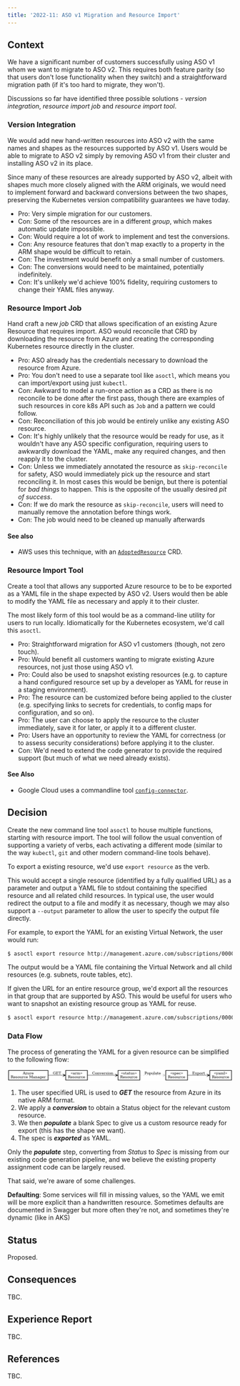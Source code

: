 ```yaml
---
title: '2022-11: ASO v1 Migration and Resource Import'
---
```


## Context

We have a significant number of customers successfully using ASO v1 whom we want to migrate to ASO v2. This requires both feature parity (so that users don't lose functionality when they switch) and a straightforward migration path (if it's too hard to migrate, they won't).

Discussions so far have identified three possible solutions - *version integration*, *resource import job* and *resource import tool*.
### Version Integration

We would add new hand-written resources into ASO v2 with the same names and shapes as the resources supported by ASO v1. Users would be able to migrate to ASO v2 simply by removing ASO v1 from their cluster and installing ASO v2 in its place.

Since many of these resources are already supported by ASO v2, albeit with shapes much more closely aligned with the ARM originals, we would need to implement forward and backward conversions between the two shapes, preserving the Kubernetes version compatibility guarantees we have today.

* Pro: Very simple migration for our customers.
* Con: Some of the resources are in a different *group*, which makes automatic update impossible.
* Con: Would require a lot of work to implement and test the conversions.
* Con: Any resource features that don't map exactly to a property in the ARM shape would be difficult to retain.
* Con: The investment would benefit only a small number of customers.
* Con: The conversions would need to be maintained, potentially indefinitely.
* Con: It's unlikely we'd achieve 100% fidelity, requiring customers to change their YAML files anyway.

### Resource Import Job

Hand craft a new _job_ CRD that allows specification of an existing Azure Resource that requires import. ASO would reconcile that CRD by downloading the resource from Azure and creating the corresponding Kubernetes resource directly in the cluster.

* Pro: ASO already has the credentials necessary to download the resource from Azure.
* Pro: You don't need to use a separate tool like `asoctl`, which means you can import/export using just `kubectl`.
* Con: Awkward to model a run-once action as a CRD as there is no reconcile to be done after the first pass, though there are examples of such resources in core k8s API such as `Job` and a pattern we could follow.
* Con: Reconciliation of this job would be entirely unlike any existing ASO resource.
* Con: It's highly unlikely that the resource would be ready for use, as it wouldn't have any ASO specific configuration, requiring users to awkwardly download the YAML, make any required changes, and then reapply it to the cluster.
* Con: Unless we immediately annotated the resource as `skip-reconcile` for safety, ASO would immediately pick up the resource and start reconciling it. In most cases this would be benign, but there is potential for _bad things_ to happen. This is the opposite of the usually desired *pit of success*.
* Con: If we do mark the resource as `skip-reconcile`, users will need to manually remove the annotation before things work.
* Con: The job would need to be cleaned up manually afterwards

#### See also
* AWS uses this technique, with an [`AdoptedResource`](https://aws-controllers-k8s.github.io/community/docs/user-docs/adopted-resource/) CRD. 


### Resource Import Tool

Create a tool that allows any supported Azure resource to be to be exported as a YAML file in the shape expected by ASO v2. Users would then be able to modify the YAML file as necessary and apply it to their cluster.

The most likely form of this tool would be as a command-line utility for users to run locally. Idiomatically for the Kubernetes ecosystem, we'd call this `asoctl`.

* Pro: Straightforward migration for ASO v1 customers (though, not zero touch).
* Pro: Would benefit all customers wanting to migrate existing Azure resources, not just those using ASO v1.
* Pro: Could also be used to snapshot existing resources (e.g. to capture a hand configured resource set up by a developer as YAML for reuse in a staging environment).
* Pro: The resource can be customized before being applied to the cluster (e.g. specifying links to secrets for credentials, to config maps for configuration, and so on).
* Pro: The user can choose to apply the resource to the cluster immediately, save it for later, or apply it to a different cluster.
* Pro: Users have an opportunity to review the YAML for correctness (or to assess security considerations) before applying it to the cluster. 
* Con: We'd need to extend the code generator to provide the required support (but much of what we need already exists).

#### See Also

* Google Cloud uses a commandline tool [`config-connector`](https://cloud.google.com/config-connector/docs/how-to/import-export/export).

## Decision

Create the new command line tool `asoctl` to house multiple functions, starting with resource import. The tool will follow the usual convention of supporting a variety of verbs, each activating a different mode (similar to the way `kubectl`, `git` and other modern command-line tools behave).

To export a existing resource, we'd use `export resource` as the verb. 

This would accept a single resource (identified by a fully qualified URL) as a parameter and output a YAML file to stdout containing the specified resource and all related child resources. In typical use, the user would redirect the output to a file and modify it as necessary, though we may also support a `--output` parameter to allow the user to specify the output file directly.

For example, to export the YAML for an existing Virtual Network, the user would run:

``` bash
$ asoctl export resource http://management.azure.com/subscriptions/00000000-0000-0000-0000-000000000000/resourceGroups/rg1/providers/Microsoft.Network/virtualNetworks/vnet1
```

The output would be a YAML file containing the Virtual Network and all child resources (e.g. subnets, route tables, etc).

If given the URL for an entire resource group, we'd export all the resources in that group that are supported by ASO. This would be useful for users who want to snapshot an existing resource group as YAML for reuse.

``` bash
$ asoctl export resource http://management.azure.com/subscriptions/00000000-0000-0000-0000-000000000000/resourceGroups/rg1
```

### Data Flow

The process of generating the YAML for a given resource can be simplified to the following flow:

![Data Flow](images/adr-2022-11-import-flow.png)

1. The user specified URL is used to ***GET*** the resource from Azure in its native ARM format.
2. We apply a ***conversion*** to obtain a Status object for the relevant custom resource.
3. We then ***populate*** a blank Spec to give us a custom resource ready for export (this has the shape we want).
4. The spec is ***exported*** as YAML.

Only the ***populate*** step, converting from *Status* to *Spec* is missing from our existing code generation pipeline, and we believe the existing property assignment code can be largely reused.

That said, we're aware of some challenges. 

**Defaulting**: Some services will fill in missing values, so the YAML we emit will be more explicit than a handwritten resource. Sometimes defaults are documented in Swagger but more often they're not, and sometimes they're dynamic (like in AKS)

## Status

Proposed.

## Consequences

TBC.

## Experience Report

TBC.

## References

TBC.
